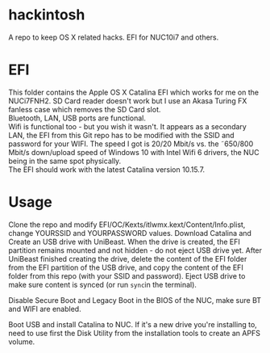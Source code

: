 # hackintosh
A repo to keep OS X related hacks. EFI for NUC10i7 and others.

# EFI
This folder contains the Apple OS X Catalina EFI which works for me on the NUCi7FNH2. SD Card reader doesn't work but I use an Akasa Turing FX fanless case which removes the SD Card slot.  
Bluetooth, LAN, USB ports are functional.  
Wifi is functional too - but you wish it wasn't. It appears as a secondary LAN, the EFI from this Git repo has to be modified with the SSID and password for your WIFI. The speed I got is 20/20 Mbit/s vs. the ˜650/800 Mbit/s down/upload speed of Windows 10 with Intel Wifi 6 drivers, the NUC being in the same spot physically.  
The EFI should work with the latest Catalina version 10.15.7.

# Usage

Clone the repo and modify EFI/OC/Kexts/itlwmx.kext/Content/Info.plist, change YOURSSID and YOURPASSWORD values.
Download Catalina and Create an USB drive with UniBeast. When the drive is created, the EFI partition remains mounted and not hidden - do not eject USB drive yet.
After UniBeast finished creating the drive, delete the content of the EFI folder from the EFI partition of the USB drive, and copy the content of the EFI folder from this repo (with your SSID and password).
Eject USB drive to make sure content is synced (or run `sync`in the terminal).  

Disable Secure Boot and Legacy Boot in the BIOS of the NUC, make sure BT and WIFI are enabled.

Boot USB and install Catalina to NUC. If it's a new drive you're installing to, need to use first the Disk Utility from the installation tools to create an APFS volume.
